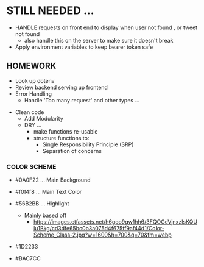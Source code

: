 # STILL NEEDED ...
- HANDLE requests on front end to display when user not found , or tweet not found 
  - also handle this on the server to make sure it doesn't break
- Apply environment variables to keep bearer token safe

## HOMEWORK
- Look up dotenv
- Review backend serving up frontend
- Error Handling
  - Handle 'Too many request' and other types ... 

>>>>>>>>>>>>>

- Clean code 
  - Add Modularity
  - DRY ... 
    - make functions re-usable
    - structure functions to:
      - Single Responsibility Principle (SRP)
      - Separation of concerns


>>>>>>>>>>>>>


### COLOR SCHEME
- #0A0F22 ... Main Background
- #f0f4f8 ... Main Text Color
- #56B2BB ... Highlight
  - Mainly based off 
    - https://images.ctfassets.net/h6goo9gw1hh6/3FQOGeVjnxzlsKQUlu1Bkg/cd3dfe65bc0b3a075d4f675ff9af44d1/Color-Scheme_Class-2.jpg?w=1600&h=700&q=70&fm=webp

- #1D2233
- #BAC7CC